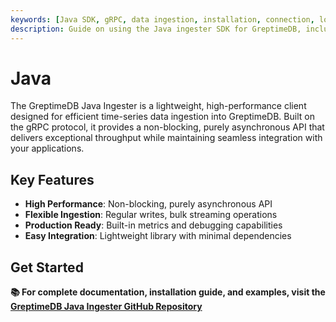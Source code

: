 ```yaml
---
keywords: [Java SDK, gRPC, data ingestion, installation, connection, low-level API, high-level API]
description: Guide on using the Java ingester SDK for GreptimeDB, including installation, connection, data model, and examples of low-level and high-level APIs.
---
```



# Java

The GreptimeDB Java Ingester is a lightweight, high-performance client designed for efficient time-series data ingestion into GreptimeDB. Built on the gRPC protocol, it provides a non-blocking, purely asynchronous API that delivers exceptional throughput while maintaining seamless integration with your applications.

## Key Features

- **High Performance**: Non-blocking, purely asynchronous API
- **Flexible Ingestion**: Regular writes, bulk streaming operations
- **Production Ready**: Built-in metrics and debugging capabilities
- **Easy Integration**: Lightweight library with minimal dependencies

## Get Started

**📚 For complete documentation, installation guide, and examples, visit the [GreptimeDB Java Ingester GitHub Repository](https://github.com/GreptimeTeam/greptimedb-ingester-java/tree/v0.15.0?tab=readme-ov-file#greptimedb-java-ingester)**
